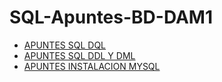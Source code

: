 # SQL-Apuntes-BD-DAM1

- [APUNTES SQL DQL](sqldql.md)
- [APUNTES SQL DDL Y DML](sqlddldml.md)
- [APUNTES INSTALACION MYSQL](mysql.md)
